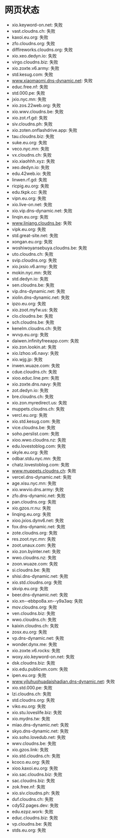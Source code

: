 # 网页状态
- xio.keyword-on.net: 失败
- vast.cloudns.ch: 失败
- kaxoi.eu.org: 失败
- zfo.cloudns.org: 失败
- diffireworks.cloudns.org: 失败
- xio.xeo.dedyn.io: 失败
- virgo.cloudns.biz: 失败
- xio.zoxte.v6.army: 失败
- std.kesug.com: 失败
- www.xiaomaomi.dns-dynamic.net: 失败
- educ.free.nf: 失败
- std.000.pe: 失败
- jxio.nyc.mn: 失败
- xio.zos.22web.org: 失败
- xio.wwv.cloudns.be: 失败
- xio.zot.rf.gd: 失败
- siv.cloudns.ph: 失败
- xio.zoten.onflashdrive.app: 失败
- tau.cloudns.biz: 失败
- suke.eu.org: 失败
- veco.nyc.mn: 失败
- vx.cloudns.ch: 失败
- xio.xiaohhh.xyz: 失败
- xeo.dedyn.io: 失败
- edu.42web.io: 失败
- linwen.rf.gd: 失败
- ricpig.eu.org: 失败
- edu.tkpk.cc: 失败
- vipn.eu.org: 失败
- xio.live-on.net: 失败
- xio.vip.dns-dynamic.net: 失败
- linqin.eu.org: 失败
- www.liniang.cloudns.be: 失败
- vipk.eu.org: 失败
- std.great-site.net: 失败
- xongan.eu.org: 失败
- woshiwoyansebuya.cloudns.be: 失败
- uto.cloudns.ch: 失败
- svip.cloudns.org: 失败
- xio.jxsio.v6.army: 失败
- mokin.nyc.mn: 失败
- std.dedyn.io: 失败
- sen.cloudns.be: 失败
- vip.dns-dynamic.net: 失败
- xiolin.dns-dynamic.net: 失败
- ipzo.eu.org: 失败
- xio.zoot.myfw.us: 失败
- clo.cloudns.be: 失败
- sch.cloudns.be: 失败
- kenelm.cloudns.ch: 失败
- wvvp.eu.org: 失败
- daiwen.infinityfreeapp.com: 失败
- xio.zon.lookin.at: 失败
- xio.lzhoo.v6.navy: 失败
- xio.wjg.jp: 失败
- inwen.wuaze.com: 失败
- cdue.cloudns.ch: 失败
- xioo.educ.line.pm: 失败
- xio.zoxte.dns.navy: 失败
- zot.dedyn.io: 失败
- bre.cloudns.ch: 失败
- xio.zon.myredirect.us: 失败
- muppets.cloudns.ch: 失败
- vercl.eu.org: 失败
- xio.std.kesug.com: 失败
- vice.cloudns.be: 失败
- soho.perslist.com: 失败
- xioo.wwo.cloudns.nz: 失败
- edu.lovestoblog.com: 失败
- skyle.eu.org: 失败
- odbar.stdu.nyc.mn: 失败
- chatz.lovestoblog.com: 失败
- www.muppets.cloudns.ch: 失败
- vercel.dns-dynamic.net: 失败
- age.xisu.nyc.mn: 失败
- xio.wwvio.dns.army: 失败
- zfo.dns-dynamic.net: 失败
- pan.cloudns.org: 失败
- xio.gzos.rr.nu: 失败
- linqing.eu.org: 失败
- xioo.jxios.dynv6.net: 失败
- fox.dns-dynamic.net: 失败
- zote.cloudns.org: 失败
- res.zoot.nyc.mn: 失败
- zoot.unaux.com: 失败
- xio.zon.byinter.net: 失败
- wwo.cloudns.nz: 失败
- zoon.wuaze.com: 失败
- si.cloudns.be: 失败
- shisi.dns-dynamic.net: 失败
- xio.std.cloudns.org: 失败
- skvip.eu.org: 失败
- beer.dns-dynamic.net: 失败
- xio.xn--ebbpo8a.xn--y9a3aq: 失败
- mov.cloudns.org: 失败
- ven.cloudns.biz: 失败
- wwo.cloudns.ch: 失败
- kaixin.cloudns.ch: 失败
- zosx.eu.org: 失败
- vp.dns-dynamic.net: 失败
- wonder.dynx.me: 失败
- xio.zoxte.v6.rocks: 失败
- woxy.xio.keyword-on.net: 失败
- dsk.cloudns.biz: 失败
- xio.edu.publicvm.com: 失败
- ipen.eu.org: 失败
- www.yiluhuohuadaishadian.dns-dynamic.net: 失败
- xio.std.000.pe: 失败
- lzi.cloudns.ch: 失败
- std.cloudns.org: 失败
- viko.eu.org: 失败
- xio.stu.loveslife.biz: 失败
- xio.mydns.tw: 失败
- miao.dns-dynamic.net: 失败
- skyo.dns-dynamic.net: 失败
- xio.soho.lovedub.net: 失败
- wwv.cloudns.be: 失败
- xio.gzos.link: 失败
- xio.std.cloudns.ch: 失败
- kcoco.eu.org: 失败
- xioo.kaxoi.eu.org: 失败
- xio.sac.cloudns.biz: 失败
- sac.cloudns.biz: 失败
- zok.free.nf: 失败
- xio.siv.cloudns.ph: 失败
- duf.cloudns.ch: 失败
- cdy52.pages.dev: 失败
- edu.ezpz.work: 失败
- educ.cloudns.biz: 失败
- vp.cloudns.be: 失败
- stds.eu.org: 失败
